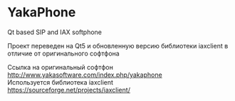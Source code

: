 # YakaPhone
Qt based SIP and IAX softphone

Проект переведен на Qt5 и обновленную версию библиотеки iaxclient в отличие от оригинального софтфона 

Ссылка на оригинальный софтфон http://www.yakasoftware.com/index.php/yakaphone <br>
Используется библиотека iaxclient https://sourceforge.net/projects/iaxclient/
